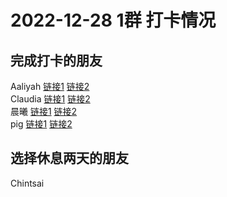 # 2022-12-28 1群 打卡情况
## 完成打卡的朋友
Aaliyah [链接1](http://mmbiz.qpic.cn/mmbiz_jpg/aBaDwGIjEcHsHav3nHuiaiaIQEuftBIqYMqomnibJlvTgKMZicm0Q2oaf9oiaBA4BzelJFyEtYb1A8yrJhWFzArQEaQ/0) [链接2](http://mmbiz.qpic.cn/mmbiz_jpg/aBaDwGIjEcHsHav3nHuiaiaIQEuftBIqYMPV9U1PHQQhlx7khrUPypquYKn7CSmiaeQnoNQYbZAWtB5oten0xodsQ/0) <br>Claudia [链接1](http://mmbiz.qpic.cn/mmbiz_jpg/EqM704vBbWDrf1J9WEqrRYSRQwRfJmcib1tSlewMCNtFw7oPtShp1gPXQ7vuUnbw1GE4JT27InPz7J8zg2ZxibLw/0) [链接2](http://mmbiz.qpic.cn/mmbiz_jpg/EqM704vBbWDrf1J9WEqrRYSRQwRfJmcibsCKiasaRm4eicakwutHd36QGXgejZmBaGDSr5yFlRbuvd0yMuWxCqmMA/0) <br>晨曦 [链接1](http://mmbiz.qpic.cn/mmbiz_jpg/4rYayDxu0jXSpBgYYHEASvt2AU9D1BIwUfGB6HyTxUfdQxGMeJIR7TbShHc9RFeCdXZL1x1fqkecqNhcYIicScQ/0) [链接2](http://mmbiz.qpic.cn/mmbiz_jpg/4rYayDxu0jXSpBgYYHEASvt2AU9D1BIwpJK7s4pc4Vco5ibcAjKpcwHX4WxsMG10wibg011NAgcG8LKtTPOHSeMw/0) <br>pig [链接1](http://mmbiz.qpic.cn/mmbiz_jpg/ZIHKcDib0ziciawCiaicgiaWkJH8HHeLHJMCKPA2WkWWffbvWmrRibxrt5duS5IJbmJHHicIKGdOoqhr5VfKTVhibuUmqxw/0) [链接2](http://mmbiz.qpic.cn/mmbiz_jpg/ZIHKcDib0ziciawCiaicgiaWkJH8HHeLHJMCKPU2SrUGEpbeosLiadSWKo0AhtjgnDoial7rm4YwEptlL7MeJribsScByAg/0) <br>
## 选择休息两天的朋友
Chintsai


